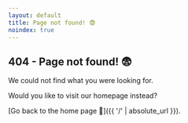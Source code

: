 ```yaml
---
layout: default
title: Page not found! 😨
noindex: true
---
```


## 404 - Page not found!  😨

We could not find what you were looking for.

Would you like to visit our homepage instead?

[Go back to the home page 🏡]({{ '/' | absolute_url }}).
